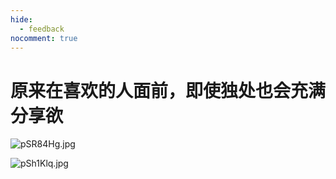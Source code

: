 ```yaml
---
hide:
  - feedback
nocomment: true
---
```


# 原来在喜欢的人面前，即使独处也会充满分享欲

![pSR84Hg.jpg](https://s1.ax1x.com/2023/02/08/pSR84Hg.jpg)

![pSh1Klq.jpg](https://s1.ax1x.com/2023/02/10/pSh1Klq.jpg)